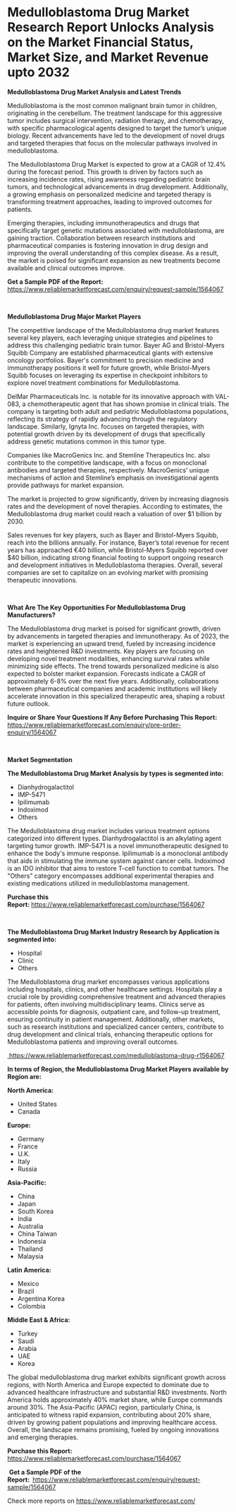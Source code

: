 <p><h1>Medulloblastoma Drug Market Research Report Unlocks Analysis on the Market Financial Status, Market Size, and Market Revenue upto 2032</h1></p><p><strong>Medulloblastoma Drug Market Analysis and Latest Trends</strong></p>
<p><p>Medulloblastoma is the most common malignant brain tumor in children, originating in the cerebellum. The treatment landscape for this aggressive tumor includes surgical intervention, radiation therapy, and chemotherapy, with specific pharmacological agents designed to target the tumor’s unique biology. Recent advancements have led to the development of novel drugs and targeted therapies that focus on the molecular pathways involved in medulloblastoma. </p><p>The Medulloblastoma Drug Market is expected to grow at a CAGR of 12.4% during the forecast period. This growth is driven by factors such as increasing incidence rates, rising awareness regarding pediatric brain tumors, and technological advancements in drug development. Additionally, a growing emphasis on personalized medicine and targeted therapy is transforming treatment approaches, leading to improved outcomes for patients. </p><p>Emerging therapies, including immunotherapeutics and drugs that specifically target genetic mutations associated with medulloblastoma, are gaining traction. Collaboration between research institutions and pharmaceutical companies is fostering innovation in drug design and improving the overall understanding of this complex disease. As a result, the market is poised for significant expansion as new treatments become available and clinical outcomes improve.</p></p>
<p><strong>Get a Sample PDF of the Report:&nbsp;</strong> <a href="https://www.reliablemarketforecast.com/enquiry/request-sample/1564067?utm_campaign=3129&utm_medium=2&utm_source=Github&utm_content=ia&utm_term=09032025&utm_id=medulloblastoma-drug">https://www.reliablemarketforecast.com/enquiry/request-sample/1564067</a></p>
<p>&nbsp;</p>
<p><strong>Medulloblastoma Drug Major Market Players</strong></p>
<p><p>The competitive landscape of the Medulloblastoma drug market features several key players, each leveraging unique strategies and pipelines to address this challenging pediatric brain tumor. Bayer AG and Bristol-Myers Squibb Company are established pharmaceutical giants with extensive oncology portfolios. Bayer's commitment to precision medicine and immunotherapy positions it well for future growth, while Bristol-Myers Squibb focuses on leveraging its expertise in checkpoint inhibitors to explore novel treatment combinations for Medulloblastoma.</p><p>DelMar Pharmaceuticals Inc. is notable for its innovative approach with VAL-083, a chemotherapeutic agent that has shown promise in clinical trials. The company is targeting both adult and pediatric Medulloblastoma populations, reflecting its strategy of rapidly advancing through the regulatory landscape. Similarly, Ignyta Inc. focuses on targeted therapies, with potential growth driven by its development of drugs that specifically address genetic mutations common in this tumor type.</p><p>Companies like MacroGenics Inc. and Stemline Therapeutics Inc. also contribute to the competitive landscape, with a focus on monoclonal antibodies and targeted therapies, respectively. MacroGenics’ unique mechanisms of action and Stemline’s emphasis on investigational agents provide pathways for market expansion. </p><p>The market is projected to grow significantly, driven by increasing diagnosis rates and the development of novel therapies. According to estimates, the Medulloblastoma drug market could reach a valuation of over $1 billion by 2030. </p><p>Sales revenues for key players, such as Bayer and Bristol-Myers Squibb, reach into the billions annually. For instance, Bayer’s total revenue for recent years has approached €40 billion, while Bristol-Myers Squibb reported over $40 billion, indicating strong financial footing to support ongoing research and development initiatives in Medulloblastoma therapies. Overall, several companies are set to capitalize on an evolving market with promising therapeutic innovations.</p></p>
<p>&nbsp;</p>
<p><strong>What Are The Key Opportunities For Medulloblastoma Drug Manufacturers?</strong></p>
<p><p>The Medulloblastoma drug market is poised for significant growth, driven by advancements in targeted therapies and immunotherapy. As of 2023, the market is experiencing an upward trend, fueled by increasing incidence rates and heightened R&D investments. Key players are focusing on developing novel treatment modalities, enhancing survival rates while minimizing side effects. The trend towards personalized medicine is also expected to bolster market expansion. Forecasts indicate a CAGR of approximately 6-8% over the next five years. Additionally, collaborations between pharmaceutical companies and academic institutions will likely accelerate innovation in this specialized therapeutic area, shaping a robust future outlook.</p></p>
<p><strong>Inquire or Share Your Questions If Any Before Purchasing This Report:</strong> <a href="https://www.reliablemarketforecast.com/enquiry/pre-order-enquiry/1564067?utm_campaign=3129&utm_medium=2&utm_source=Github&utm_content=ia&utm_term=09032025&utm_id=medulloblastoma-drug">https://www.reliablemarketforecast.com/enquiry/pre-order-enquiry/1564067</a></p>
<p>&nbsp;</p>
<p><strong>Market Segmentation</strong></p>
<p><strong>The Medulloblastoma Drug Market Analysis by types is segmented into:</strong></p>
<p><ul><li>Dianhydrogalactitol</li><li>IMP-5471</li><li>Ipilimumab</li><li>Indoximod</li><li>Others</li></ul></p>
<p><p>The Medulloblastoma drug market includes various treatment options categorized into different types. Dianhydrogalactitol is an alkylating agent targeting tumor growth. IMP-5471 is a novel immunotherapeutic designed to enhance the body's immune response. Ipilimumab is a monoclonal antibody that aids in stimulating the immune system against cancer cells. Indoximod is an IDO inhibitor that aims to restore T-cell function to combat tumors. The "Others" category encompasses additional experimental therapies and existing medications utilized in medulloblastoma management.</p></p>
<p><strong>Purchase this Report:&nbsp;</strong><a href="https://www.reliablemarketforecast.com/purchase/1564067?utm_campaign=3129&utm_medium=2&utm_source=Github&utm_content=ia&utm_term=09032025&utm_id=medulloblastoma-drug">https://www.reliablemarketforecast.com/purchase/1564067</a></p>
<p>&nbsp;</p>
<p><strong>The Medulloblastoma Drug Market Industry Research by Application is segmented into:</strong></p>
<p><ul><li>Hospital</li><li>Clinic</li><li>Others</li></ul></p>
<p><p>The Medulloblastoma drug market encompasses various applications including hospitals, clinics, and other healthcare settings. Hospitals play a crucial role by providing comprehensive treatment and advanced therapies for patients, often involving multidisciplinary teams. Clinics serve as accessible points for diagnosis, outpatient care, and follow-up treatment, ensuring continuity in patient management. Additionally, other markets, such as research institutions and specialized cancer centers, contribute to drug development and clinical trials, enhancing therapeutic options for Medulloblastoma patients and improving overall outcomes.</p></p>
<p><a href="https://www.reliablemarketforecast.com/medulloblastoma-drug-r1564067?utm_campaign=3129&utm_medium=2&utm_source=Github&utm_content=ia&utm_term=09032025&utm_id=medulloblastoma-drug">&nbsp;https://www.reliablemarketforecast.com/medulloblastoma-drug-r1564067</a></p>
<p><strong>In terms of Region, the Medulloblastoma Drug Market Players available by Region are:</strong></p>
<p>
    <p> <strong> North America: </strong>
        <ul>
            <li>United States</li>
            <li>Canada</li>
        </ul>
        </p> 
    <p> <strong> Europe: </strong>
        <ul>
            <li>Germany</li>
            <li>France</li>
            <li>U.K.</li>
            <li>Italy</li>
            <li>Russia</li>
        </ul>
        </p> 
    <p> <strong> Asia-Pacific: </strong>
        <ul>
            <li>China</li>
            <li>Japan</li>
            <li>South Korea</li>
            <li>India</li>
            <li>Australia</li>
            <li>China Taiwan</li>
            <li>Indonesia</li>
            <li>Thailand</li>
            <li>Malaysia</li>
        </ul>
        </p> 
    <p> <strong> Latin America: </strong>
        <ul>
            <li>Mexico</li>
            <li>Brazil</li>
            <li>Argentina Korea</li>
            <li>Colombia</li>
        </ul>
        </p> 
    <p> <strong> Middle East & Africa: </strong>
        <ul>
            <li>Turkey</li>
            <li>Saudi</li>
            <li>Arabia</li>
            <li>UAE</li>
            <li>Korea</li>
        </ul>
    </p>
    </p>
<p><p>The global medulloblastoma drug market exhibits significant growth across regions, with North America and Europe expected to dominate due to advanced healthcare infrastructure and substantial R&D investments. North America holds approximately 40% market share, while Europe commands around 30%. The Asia-Pacific (APAC) region, particularly China, is anticipated to witness rapid expansion, contributing about 20% share, driven by growing patient populations and improving healthcare access. Overall, the landscape remains promising, fueled by ongoing innovations and emerging therapies.</p></p>
<p><strong>Purchase this Report: </strong><a href="https://www.reliablemarketforecast.com/purchase/1564067?utm_campaign=3129&utm_medium=2&utm_source=Github&utm_content=ia&utm_term=09032025&utm_id=medulloblastoma-drug">https://www.reliablemarketforecast.com/purchase/1564067</a></p>
<p>&nbsp;<strong>Get a Sample PDF of the Report:&nbsp;&nbsp;</strong><a href="https://www.reliablemarketforecast.com/enquiry/request-sample/1564067?utm_campaign=3129&utm_medium=2&utm_source=Github&utm_content=ia&utm_term=09032025&utm_id=medulloblastoma-drug">https://www.reliablemarketforecast.com/enquiry/request-sample/1564067</a></p>
<p><strong></strong></p>
<p>Check more reports on <a href="https://www.reliablemarketforecast.com/?utm_campaign=3129&utm_medium=2&utm_source=Github&utm_content=ia&utm_term=09032025&utm_id=medulloblastoma-drug">https://www.reliablemarketforecast.com/</a></p>